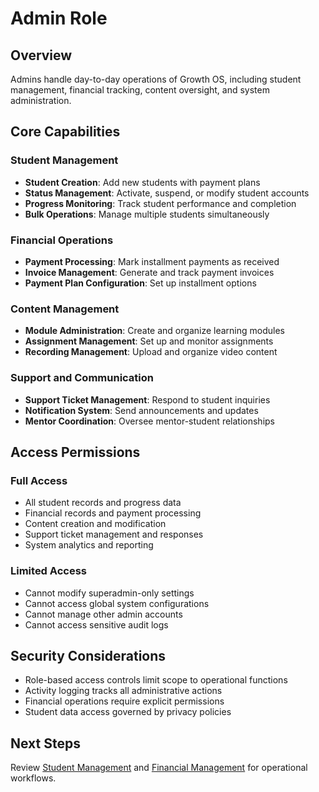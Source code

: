 # Admin Role

## Overview

Admins handle day-to-day operations of Growth OS, including student management, financial tracking, content oversight, and system administration.

## Core Capabilities

### Student Management
- **Student Creation**: Add new students with payment plans
- **Status Management**: Activate, suspend, or modify student accounts
- **Progress Monitoring**: Track student performance and completion
- **Bulk Operations**: Manage multiple students simultaneously

### Financial Operations
- **Payment Processing**: Mark installment payments as received
- **Invoice Management**: Generate and track payment invoices
- **Payment Plan Configuration**: Set up installment options

### Content Management
- **Module Administration**: Create and organize learning modules
- **Assignment Management**: Set up and monitor assignments
- **Recording Management**: Upload and organize video content

### Support and Communication
- **Support Ticket Management**: Respond to student inquiries
- **Notification System**: Send announcements and updates
- **Mentor Coordination**: Oversee mentor-student relationships

## Access Permissions

### Full Access
- All student records and progress data
- Financial records and payment processing
- Content creation and modification
- Support ticket management and responses
- System analytics and reporting

### Limited Access
- Cannot modify superadmin-only settings
- Cannot access global system configurations
- Cannot manage other admin accounts
- Cannot access sensitive audit logs

## Security Considerations

- Role-based access controls limit scope to operational functions
- Activity logging tracks all administrative actions
- Financial operations require explicit permissions
- Student data access governed by privacy policies

## Next Steps
Review [Student Management](../features/student-management.md) and [Financial Management](../features/financial-management.md) for operational workflows.
